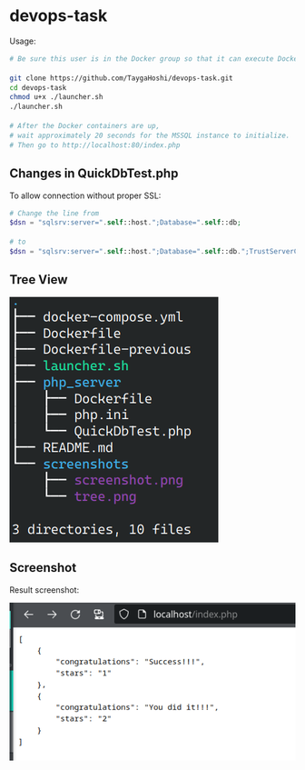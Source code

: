 # devops-task
Usage:
```bash
# Be sure this user is in the Docker group so that it can execute Docker commands without sudo.

git clone https://github.com/TaygaHoshi/devops-task.git
cd devops-task
chmod u+x ./launcher.sh
./launcher.sh

# After the Docker containers are up,
# wait approximately 20 seconds for the MSSQL instance to initialize.
# Then go to http://localhost:80/index.php
```

## Changes in QuickDbTest.php
To allow connection without proper SSL:
```php
# Change the line from
$dsn = "sqlsrv:server=".self::host.";Database=".self::db;

# to
$dsn = "sqlsrv:server=".self::host.";Database=".self::db.";TrustServerCertificate=true";
```

## Tree View

![Tree view](/screenshots/tree.png)

## Screenshot

Result screenshot:

![Result](/screenshots/screenshot.png)
